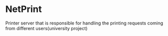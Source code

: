 # NetPrint
Printer server that is responsible for handling the printing requests coming from different users(university project)
